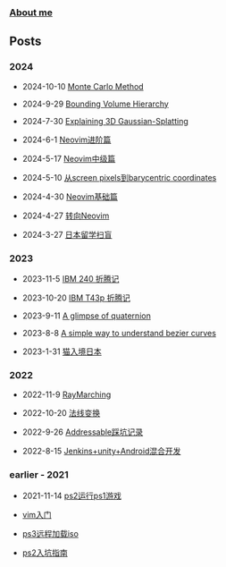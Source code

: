 
### [About me](https://waizui.github.io/about.html)

## Posts  

### 2024

* 2024-10-10 [Monte Carlo Method](https://waizui.github.io/posts/monte_carlo/monte_carlo.html)

* 2024-9-29 [Bounding Volume Hierarchy](https://waizui.github.io/posts/bvh/bvh.html)

* 2024-7-30 [Explaining 3D Gaussian-Splatting](https://waizui.github.io/posts/gaussian_splatting/gaussian_splatting.html)

* 2024-6-1 [Neovim进阶篇](https://waizui.github.io/posts/nvim_advanced/nvim_advanced.html)

* 2024-5-17 [Neovim中级篇](https://waizui.github.io/posts/nvim_intermediate/nvim_intermediate.html)

* 2024-5-10 [从screen pixels到barycentric coordinates](https://waizui.github.io/posts/barycentric/barycentric.html)

* 2024-4-30 [Neovim基础篇](https://waizui.github.io/posts/nvim_basic/nvim_basic.html)

* 2024-4-27 [转向Neovim](https://waizui.github.io/posts/move_to_nvim/move_to_nvim.html)

* 2024-3-27 [日本留学扫盲](https://waizui.github.io/posts/japan_study/japan_study.html)

### 2023

* 2023-11-5 [IBM 240 折腾记](https://waizui.github.io/posts/ibm_240/ibm_240.html)

* 2023-10-20 [IBM T43p 折腾记](https://waizui.github.io/posts/ibm_t43/ibm_t43.html)

* 2023-9-11 [A glimpse of quaternion](https://waizui.github.io/posts/a_glimpse_of_quaternion/a_glimpse_of_quaternion.html)

* 2023-8-8 [A simple way to understand bezier curves](https://waizui.github.io/posts/bezier_curves/a_simple_way_to_understand_bezier_curves.html)  

* 2023-1-31 [猫入境日本](https://waizui.github.io/posts/catToJapan/pets.html)  


### 2022

* 2022-11-9 [RayMarching](https://waizui.github.io/posts/ray_marching/ray_marching.html)  

* 2022-10-20 [法线变换](https://waizui.github.io/posts/normalTransform/normalTransform.html)  

* 2022-9-26 [Addressable踩坑记录](https://waizui.github.io/posts/addressable/Addressable_issues.html)  

* 2022-8-15 [Jenkins+unity+Android混合开发](https://waizui.github.io/posts/unity_jenkins_android/unity+jenkins+android.html)  

### earlier - 2021

* 2021-11-14 [ps2运行ps1游戏](https://waizui.github.io/posts/popstartTutor.html)

* [vim入门](https://waizui.github.io/posts/vimTutor/vimTutor.html)

* [ps3远程加载iso](https://waizui.github.io/posts/ps3netsrvTutor.html)

* [ps2入坑指南](https://waizui.github.io/posts/ps2guide/ps2guide.html)
